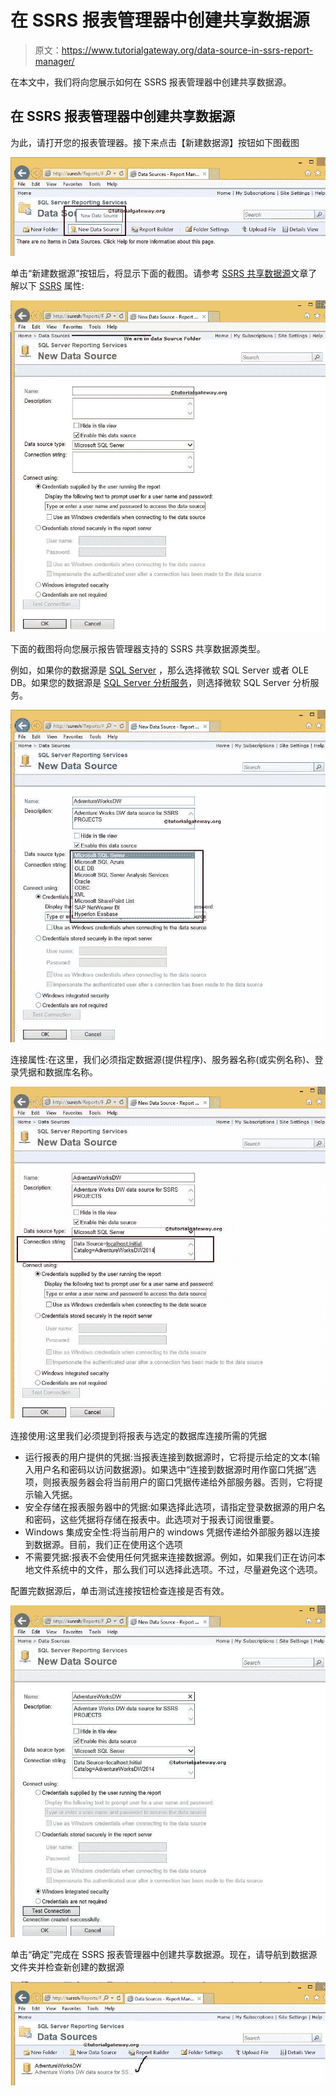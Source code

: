 # 在 SSRS 报表管理器中创建共享数据源

> 原文：<https://www.tutorialgateway.org/data-source-in-ssrs-report-manager/>

在本文中，我们将向您展示如何在 SSRS 报表管理器中创建共享数据源。

## 在 SSRS 报表管理器中创建共享数据源

为此，请打开您的报表管理器。接下来点击【新建数据源】按钮如下图截图

![Create Shared Data Source in SSRS Report Manager 1](img/025de9e2aab1775dd8b11415b1126c4c.png)

单击“新建数据源”按钮后，将显示下面的截图。请参考 [SSRS 共享数据源](https://www.tutorialgateway.org/ssrs-shared-data-source/)文章了解以下 [SSRS](https://www.tutorialgateway.org/ssrs/) 属性:

![Create Shared Data Source in SSRS Report Manager 2](img/07ace368834aeb8a681d8b006e46b5c1.png)

下面的截图将向您展示报告管理器支持的 SSRS 共享数据源类型。

例如，如果你的数据源是 [SQL Server](https://www.tutorialgateway.org/sql/) ，那么选择微软 SQL Server 或者 OLE DB。如果您的数据源是 [SQL Server 分析服务](https://www.tutorialgateway.org/ssas/)，则选择微软 SQL Server 分析服务。

![Create Shared Data Source in SSRS Report Manager 3](img/766e2e6b36835108ba50a943f7001616.png)

连接属性:在这里，我们必须指定数据源(提供程序)、服务器名称(或实例名称)、登录凭据和数据库名称。

![Create Shared Data Source in SSRS Report Manager 4](img/7bb2a7dfdc092f7c3de93bb93e4461dc.png)

连接使用:这里我们必须提到将报表与选定的数据库连接所需的凭据

*   运行报表的用户提供的凭据:当报表连接到数据源时，它将提示给定的文本(输入用户名和密码以访问数据源)。如果选中“连接到数据源时用作窗口凭据”选项，则报表服务器会将当前用户的窗口凭据传递给外部服务器。否则，它将提示输入凭据。
*   安全存储在报表服务器中的凭据:如果选择此选项，请指定登录数据源的用户名和密码，这些凭据将存储在报表中。此选项对于报表订阅很重要。
*   Windows 集成安全性:将当前用户的 windows 凭据传递给外部服务器以连接到数据源。目前，我们正在使用这个选项
*   不需要凭据:报表不会使用任何凭据来连接数据源。例如，如果我们正在访问本地文件系统中的文件，那么我们可以选择此选项。不过，尽量避免这个选项。

配置完数据源后，单击测试连接按钮检查连接是否有效。

![Create Shared Data Source in SSRS Report Manager 5](img/e0f248a86b6d48d4fec0d280dc598aff.png)

单击“确定”完成在 SSRS 报表管理器中创建共享数据源。现在，请导航到数据源文件夹并检查新创建的数据源

![Create Shared Data Source in SSRS Report Manager 6](img/09fdc4be1b0f41b1be939b26db571e7a.png)